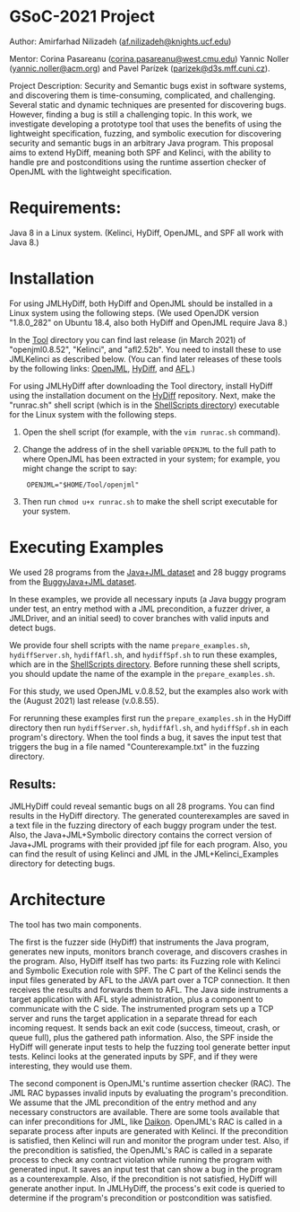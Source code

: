 # GSoC-2021 Project

Author: Amirfarhad Nilizadeh (<af.nilizadeh@knights.ucf.edu>)

Mentor: Corina Pasareanu (<corina.pasareanu@west.cmu.edu>) Yannic Noller (<yannic.noller@acm.org>) and Pavel Parízek (<parizek@d3s.mff.cuni.cz>).

Project Description: Security and Semantic bugs exist in software systems, and discovering them is time-consuming, complicated, and challenging. Several static and dynamic techniques are presented for discovering bugs. However, finding a bug is still a challenging topic. In this work, we investigate developing a prototype tool that uses the benefits of using the lightweight specification, fuzzing, and symbolic execution for discovering security and semantic bugs in an arbitrary Java program. This proposal aims to extend HyDiff, meaning both SPF and Kelinci, with the ability to handle pre and postconditions using the runtime assertion checker of OpenJML with the lightweight specification.

# Requirements:

Java 8 in a Linux system. (Kelinci, HyDiff, OpenJML, and SPF all work with Java 8.)

# Installation

For using JMLHyDiff, both HyDiff and OpenJML should be installed in a Linux system using the following steps. (We used OpenJDK version "1.8.0_282" on Ubuntu 18.4, also both HyDiff and OpenJML require Java 8.) 

In the [Tool](https://github.com/Amirfarhad-Nilizadeh/JMLKelinci/tree/main/Tool) directory you can find last release (in March 2021) of "openjml0.8.52", "Kelinci", and "afl2.52b". You need to install these to use JMLKelinci as described below. (You can find later releases of these tools by the following links: [OpenJML](https://github.com/OpenJML/OpenJML/releases), [HyDiff](https://github.com/yannicnoller/hydiff), and [AFL](https://lcamtuf.coredump.cx/afl/releases/?O=D).)


For using JMLHyDiff after downloading the Tool directory, install HyDiff using the installation document on the [HyDiff](https://github.com/yannicnoller/hydiff) repository. Next, make the "runrac.sh" shell script (which is in the [ShellScripts directory](https://github.com/Amirfarhad-Nilizadeh/JMLKelinci/tree/main/ShellScripts)) executable for the Linux system with the following steps.
1. Open the shell script (for example, with the `vim runrac.sh` command).
2. Change the address of in the shell variable `OPENJML` to the full path to where OpenJML has been extracted in your system; for example, you might change the script to say: 	 

        OPENJML="$HOME/Tool/openjml"
 
3. Then run `chmod u+x runrac.sh` to make the shell script executable for your system.


# Executing Examples


We used 28 programs from the [Java+JML dataset](https://github.com/Amirfarhad-Nilizadeh/Java-JML) and 28 buggy programs from the [BuggyJava+JML dataset](https://github.com/Amirfarhad-Nilizadeh/BuggyJavaJML). 

In these examples, we provide all necessary inputs (a Java buggy program under test, an entry method with a JML precondition, a fuzzer driver, a JMLDriver, and an initial seed) to cover branches with valid inputs and detect bugs. 

We provide four shell scripts with the name `prepare_examples.sh`, `hydiffServer.sh`, `hydiffAfl.sh`, and `hydiffSpf.sh` to run these examples, which are in the [ShellScripts directory](https://github.com/Amirfarhad-Nilizadeh/JMLKelinci/tree/main/ShellScripts). Before running these shell scripts, you should update the name of the example in the `prepare_examples.sh`.

For this study, we used OpenJML v.0.8.52, but the examples also work with the (August 2021) last release (v.0.8.55).

For rerunning these examples first run the `prepare_examples.sh` in the HyDiff directory then run `hydiffServer.sh`, `hydiffAfl.sh`, and `hydiffSpf.sh` in each program's directory. When the tool finds a bug, it saves the input test that triggers the bug in a file named "Counterexample.txt" in the fuzzing directory.

## Results:

JMLHyDiff could reveal semantic bugs on all 28 programs. You can find results in the HyDiff directory. The generated counterexamples are saved in a text file in the fuzzing directory of each buggy program under the test. Also, the Java+JML+Symbolic directory contains the correct version of Java+JML programs with their provided jpf file for each program. Also, you can find the result of using Kelinci and JML in the JML+Kelinci_Examples directory for detecting bugs.

# Architecture

The tool has two main components.

The first is the fuzzer side (HyDiff) that instruments the Java program, generates new inputs, monitors branch coverage, and discovers crashes in the program. Also, HyDiff itself has two parts: its Fuzzing role with Kelinci and Symbolic Execution role with SPF. The C part of the Kelinci sends the input files generated by AFL to the JAVA part over a TCP connection. It then receives the results and forwards them to AFL. The Java side instruments a target application with AFL style administration, plus a component to communicate with the C side. The instrumented program sets up a TCP server and runs the target application in a separate thread for each incoming request. It sends back an exit code (success, timeout, crash, or queue full), plus the gathered path information. Also, the SPF inside the HyDiff will generate input tests to help the fuzzing tool generate better input tests. Kelinci looks at the generated inputs by SPF, and if they were interesting, they would use them.

The second component is OpenJML's runtime assertion checker (RAC). The JML RAC bypasses invalid inputs by evaluating the program's precondition. We assume that the JML precondition of the entry method and any necessary constructors are available. There are some tools available that can infer preconditions for JML, like [Daikon](http://plse.cs.washington.edu/daikon/). OpenJML's RAC is called in a separate process after inputs are generated with Kelinci. If the precondition is satisfied, then Kelinci will run and monitor the program under test. Also, if the precondition is satisfied, the OpenJML's RAC is called in a separate process to check any contract violation while running the program with generated input. It saves an input test that can show a bug in the program as a counterexample. Also, if the precondition is not satisfied, HyDiff will generate another input. In JMLHyDiff, the process's exit code is queried to determine if the program's precondition or postcondition was satisfied. 

